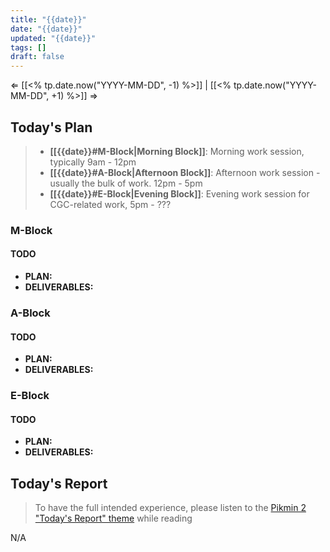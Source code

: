 ```yaml
---
title: "{{date}}"
date: "{{date}}"
updated: "{{date}}"
tags: []
draft: false
---
```

⇐ [[<% tp.date.now("YYYY-MM-DD", -1) %>]] |  [[<% tp.date.now("YYYY-MM-DD", +1) %>]] ⇒

## Today's Plan

> - **[[{{date}}#M-Block|Morning Block]]**: Morning work session, typically 9am - 12pm
> - **[[{{date}}#A-Block|Afternoon Block]]**: Afternoon work session - usually the bulk of work. 12pm - 5pm
> - **[[{{date}}#E-Block|Evening Block]]**: Evening work session for CGC-related work, 5pm - ???

### M-Block

#### TODO
- **PLAN:** 
- **DELIVERABLES:** 

### A-Block

#### TODO
- **PLAN:** 
- **DELIVERABLES:** 

### E-Block

#### TODO
- **PLAN:** 
- **DELIVERABLES:** 

## Today's Report

> To have the full intended experience, please listen to the [Pikmin 2 "Today's Report" theme](https://www.youtube.com/watch?v=l1fCmKZnq3U&list=PLwyW5mbdZMGN8mGTqvDhsBs37SW4TkHcw&index=85) while reading

N/A

[^1]: [[caveat-lector|caveat lector]] — This is a daily note! I don't actively maintain any information in daily notes, so please be cautious in following any advice here.